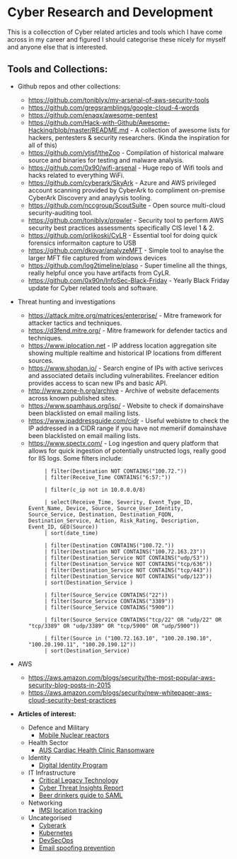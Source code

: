 # Cyber Research and Development 
This is a collecction of Cyber related articles and tools which I have come across in my career and figured I should categorise these nicely for myself and anyone else that is interested.

## Tools and Collections:

+ Github repos and other collections:
  + https://github.com/toniblyx/my-arsenal-of-aws-security-tools
  + https://github.com/gregsramblings/google-cloud-4-words
  + https://github.com/enaqx/awesome-pentest
  + https://github.com/Hack-with-Github/Awesome-Hacking/blob/master/README.md - A collection of awesome lists for hackers, pentesters & security researchers. (Kinda the inspiration for all of this)
  + https://github.com/ytisf/theZoo - Compilation of historical malware source and binaries for testing and malware analysis.
  + https://github.com/0x90/wifi-arsenal - Huge repo of Wifi tools and hacks related to everything WiFi.
  + https://github.com/cyberark/SkyArk - Azure and AWS privileged account scanning provided by CyberArk to compliment on-premise CyberArk Discovery and anaylysis tooling.
  + https://github.com/nccgroup/ScoutSuite - Open source multi-cloud security-auditing tool.
  + https://github.com/toniblyx/prowler - Security tool to perform AWS security best practices assessments specifically CIS level 1 & 2.
  + https://github.com/orlikoski/CyLR - Essential tool for doing quick forensics informaiton capture to USB 
  + https://github.com/dkovar/analyzeMFT - Simple tool to anaylse the larger MFT file captured from windows devices 
  + https://github.com/log2timeline/plaso - Super timeline all the things, really helpful once you have artifacts from CyLR.
  + https://github.com/0x90n/InfoSec-Black-Friday - Yearly Black Friday update for Cyber related tools and software.
+ Threat hunting and investigations
  + https://attack.mitre.org/matrices/enterprise/ - Mitre framework for attacker tactics and techniques.
  + https://d3fend.mitre.org/ - Mitre framework for defender tactics and techniques.
  + https://www.iplocation.net - IP address location aggregation site showing multiple realtime and historical IP locations from different sources.
  + https://www.shodan.io/ - Search engine of IPs with active serivces and associated details including vulnerabilites. Freelancer edition provides access to scan new IPs and basic API.
  + http://www.zone-h.org/archive - Archive of website defacements across known published sites.
  +  https://www.spamhaus.org/isp/ - Website to check if domainshave been blacklisted on email mailing lists.
  + https://www.ipaddressguide.com/cidr - Useful webistre to check the IP addressed in a CIDR range if you have not memeriif domainshave been blacklisted on email mailing lists.
  + https://www.spectx.com/ - Log ingestion and query platform that allows for quick ingestion of potentially unstructed logs, really good for IIS logs. Some filters include: 
    ```
         | filter(Destination NOT CONTAINS("100.72."))
         | filter(Receive_Time CONTAINS("6:57:"))

         | filter(c_ip not in 10.0.0.0/8)

         | select(Receive_Time, Severity, Event_Type_ID, Event_Name, Device, Source, Source_User_Identity, Source_Service, Destination, Destination_FQDN, Destination_Service, Action, Risk_Rating, Description, Event_ID, GEO(Source))
         | sort(date_time)

         | filter(Destination CONTAINS("100.72."))
         | filter(Destination NOT CONTAINS("100.72.163.23"))
         | filter(Destination_Service NOT CONTAINS("udp/53"))
         | filter(Destination_Service NOT CONTAINS("tcp/636"))
         | filter(Destination_Service NOT CONTAINS("tcp/443"))
         | filter(Destination_Service NOT CONTAINS("udp/123"))
         | sort(Destination_Service )

         | filter(Source_Service CONTAINS("22"))
         | filter(Source_Service CONTAINS("3389"))
         | filter(Source_Service CONTAINS("5900"))

         | filter(Source_Service CONTAINS("tcp/22" OR "udp/22" OR "tcp/3389" OR "udp/3389" OR "tcp/5900" OR "udp/5900"))

         | filter(Source in ("100.72.163.10", "100.20.190.10", "100.20.190.11", "100.20.190.12"))
         | sort(Destination_Service)
      ```
+ AWS
    + https://aws.amazon.com/blogs/security/the-most-popular-aws-security-blog-posts-in-2015
    + https://aws.amazon.com/blogs/security/new-whitepaper-aws-cloud-security-best-practices

+ **Articles of interest:**<br/>
  + Defence and Military
    + [Mobile Nuclear reactors](https://www.armytimes.com/news/your-army/2019/03/01/the-army-wants-mobile-nuclear-reactors-for-fobs-but-some-scientists-say-thats-naive/)
  + Health Sector
    + [AUS Cardiac Health Clinic Ransomware](https://www.scmagazine.com/home/security-news/heart-attack-ransomware-encrypts-australian-cardiac-clinics-patient-files/)
  + Identity
    + [Digital Identity Program](https://www.prnewswire.com/news-releases/deloitte-shares-10-questions-every-organization-should-ask-about-their-digital-identity-program-300850652.html)
  + IT Infrastructure 
    + [Critical Legacy Technology](https://www.scmagazine.com/home/security-news/government-it-systems-and-critical-infrastructure-systems-around-the-world-are-at-risk-due-to-legacy-technology-and-its-keepers-pending-retirements/)
    + [Cyber Threat Insights Report](https://www.bdo.global/getmedia/1e2b00b7-bf9c-48bd-9738-3ddc37453867/BDO-Cyber-Threat-Insights_Report_Q4-2018_US_web.pdf.aspx?ext=.pdf)
    + [Beer drinkers guide to SAML](https://duo.com/blog/the-beer-drinkers-guide-to-saml)
  + Networking
    + [IMSI location tracking](https://thehackernews.com/2019/02/location-tracking-imsi-catchers.html)
  + Uncategorised
    + [Cyberark](https://www.cyberark.com/blog/version-10-9-extends-security-to-privileged-business-users/)
    + [Kubernetes](https://azure.microsoft.com/en-us/resources/kubernetes-learning-path/?_lrsc=c97526a0-abd4-4eca-85b3-3fb13c10177e)
    + [DevSecOps](https://blogs.sans.org/appsecstreetfighter/files/2018/10/DevSecOps_Exploring_Phase1-2.pdf)
    + [Email spoofing prevention](https://www.reddit.com/r/sysadmin/comments/aph6ee/lets_talk_about_email_spoofing_and_prevention_alt/)
